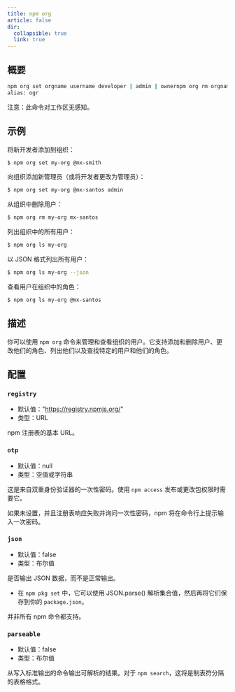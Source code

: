 ```yaml
---
title: npm org
article: false
dir:
  collapsible: true
  link: true
---
```


## 概要

```bash
npm org set orgname username developer | admin | ownernpm org rm orgname usernamenpm org ls orgname <username>
alias: ogr
```

注意：此命令对工作区无感知。

## 示例

将新开发者添加到组织：

```bash
$ npm org set my-org @mx-smith
```

向组织添加新管理员（或将开发者更改为管理员）：



```bash
$ npm org set my-org @mx-santos admin
```

从组织中删除用户：

```bash
$ npm org rm my-org mx-santos
```

列出组织中的所有用户：

```bash
$ npm org ls my-org
```

以 JSON 格式列出所有用户：

```bash
$ npm org ls my-org --json
```

查看用户在组织中的角色：

```bash
$ npm org ls my-org @mx-santos
```

## 描述

你可以使用 `npm org` 命令来管理和查看组织的用户。它支持添加和删除用户、更改他们的角色、列出他们以及查找特定的用户和他们的角色。

## 配置

### `registry`

- 默认值："https://registry.npmjs.org/"
- 类型：URL

npm 注册表的基本 URL。



### `otp`

- 默认值：null
- 类型：空值或字符串

这是来自双重身份验证器的一次性密码。使用 `npm access` 发布或更改包权限时需要它。

如果未设置，并且注册表响应失败并询问一次性密码，npm 将在命令行上提示输入一次密码。

### `json`

- 默认值：false
- 类型：布尔值

是否输出 JSON 数据，而不是正常输出。

- 在 `npm pkg set` 中，它可以使用 JSON.parse() 解析集合值，然后再将它们保存到你的 `package.json`。

并非所有 npm 命令都支持。

### `parseable`

- 默认值：false
- 类型：布尔值

从写入标准输出的命令输出可解析的结果。对于 `npm search`，这将是制表符分隔的表格格式。
